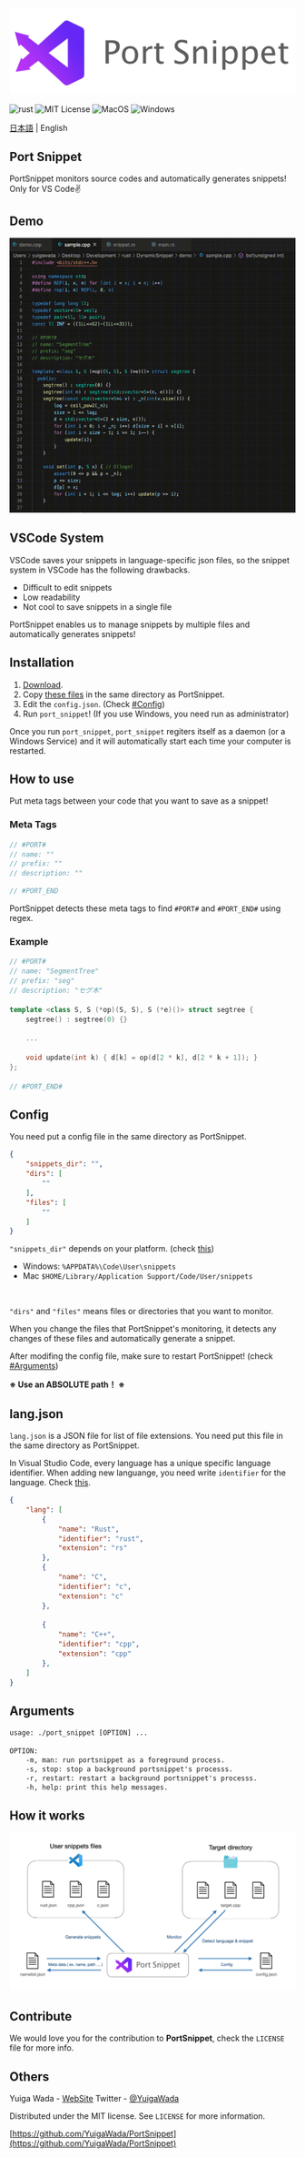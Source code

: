 <img src="image/logo.png">

![rust](https://img.shields.io/badge/rust-100%25-D5A789.svg)
![MIT License](https://img.shields.io/badge/license-MIT-green.svg)
![MacOS](https://img.shields.io/badge/-MacOS-555555.svg?logo=apple&style=popout)
![Windows](https://img.shields.io/badge/-Windows-0078D6.svg?logo=windows&style=flat)

[日本語](https://github.com/YuigaWada/PortSnippet/blob/master/README.jp.md) | English

## Port Snippet

PortSnippet monitors source codes and automatically generates snippets! Only for VS Code✌

## Demo

<img src = "image/demo.gif">

## VSCode System

VSCode saves your snippets in language-specific json files, so the snippet system in VSCode has the following drawbacks.

- Difficult to edit snippets
- Low readability
- Not cool to save snippets in a single file

PortSnippet enables us to manage snippets by multiple files and automatically generates snippets!

## Installation

1. [Download](https://github.com/YuigaWada/PortSnippet/releases).
2. Copy [these files](https://github.com/YuigaWada/PortSnippet/tree/master/files) in the same directory as PortSnippet.
3. Edit the `config.json`. (Check [#Config](#Config))
4. Run `port_snippet`! (If you use Windows, you need run as administrator)

Once you run `port_snippet`, `port_snippet` regiters itself as a daemon (or a Windows Service) and it will automatically start each time your computer is restarted.


## How to use

Put meta tags between your code that you want to save as a snippet!

### Meta Tags

```cpp
// #PORT#
// name: ""
// prefix: ""
// description: ""

```

```cpp
// #PORT_END 
```

PortSnippet detects these meta tags to find `#PORT#` and `#PORT_END#` using regex.


### Example

```cpp
// #PORT#
// name: "SegmentTree"
// prefix: "seg"
// description: "セグ木"

template <class S, S (*op)(S, S), S (*e)()> struct segtree {
    segtree() : segtree(0) {}

    ...

    void update(int k) { d[k] = op(d[2 * k], d[2 * k + 1]); }
};

// #PORT_END#

```

## Config

You need put a config file in the same directory as PortSnippet.

```json 
{
    "snippets_dir": "",
    "dirs": [
        ""
    ],
    "files": [
        ""
    ]
}
```

`"snippets_dir"` depends on your platform. (check [this](https://vscode-docs.readthedocs.io/en/stable/customization/userdefinedsnippets/))

- Windows:  `%APPDATA%\Code\User\snippets`
- Mac `$HOME/Library/Application Support/Code/User/snippets`
<!-- - Linux $HOME/.config/Code/User/snippets/(language).json -->


<br>

`"dirs"` and `"files"` means files or directories that you want to monitor.

When you change the files that PortSnippet's monitoring, it detects any changes of these files and automatically generate a snippet.

After modifing the config file, make sure to restart PortSnippet! (check [#Arguments](#Arguments))

**※ Use an ABSOLUTE path！ ※**


## lang.json

`lang.json` is a JSON file for list of file extensions. You need put this file in the same directory as PortSnippet.

In Visual Studio Code, every language has a unique specific language identifier. When adding new languange, you need write  `identifier` for the language. Check [this](https://code.visualstudio.com/docs/languages/identifiers).

```json 
{
    "lang": [
        {
            "name": "Rust",
            "identifier": "rust",
            "extension": "rs"
        },
        {
            "name": "C",
            "identifier": "c",
            "extension": "c"
        },

        {
            "name": "C++",
            "identifier": "cpp",
            "extension": "cpp"
        },
    ]  
}
```

## Arguments

```
usage: ./port_snippet [OPTION] ...

OPTION:
    -m, man: run portsnippet as a foreground process.
    -s, stop: stop a background portsnippet's processs.
    -r, restart: restart a background portsnippet's processs.
    -h, help: print this help messages.
```


## How it works

<img src="image/work.png">


## Contribute

We would love you for the contribution to **PortSnippet**, check the ``LICENSE`` file for more info.


## Others

Yuiga Wada -  [WebSite](https://yuiga.dev)
Twitter         - [@YuigaWada](https://twitter.com/YuigaWada)





Distributed under the MIT license. See ``LICENSE`` for more information.

[https://github.com/YuigaWada/PortSnippet](https://github.com/YuigaWada/PortSnippet)
